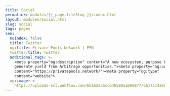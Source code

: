 ```yaml
---
title: Social
permalink: modules/{{ page.fileSlug }}/index.html
layout: modules/social.html
slug: social
tags: pages
seo:
  noindex: false
  title: Twitter
  og:title: Private Pools Network | PPN
  twitter:title: Twitter
  additional_tags: >-
    <meta property="og:description" content="A new ecosystem, purpose built to
    generate yield from Arbitrage opportunities."><meta property="og:url"
    content="https://privatepools.network/"><meta property="og:type"
    content="website">
  og:image: >-
    https://uploads-ssl.webflow.com/66162235ccb46588aa690877/66175c42ebc0ce580e5b9283_opengraph.jpg
---
```




